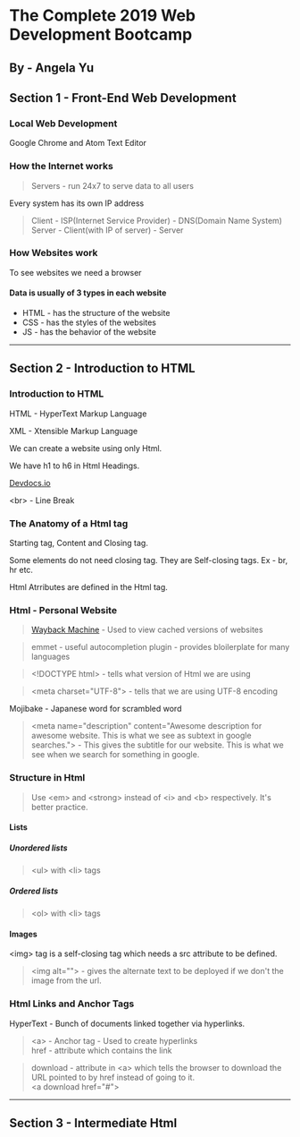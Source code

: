 # The Complete 2019 Web Development Bootcamp

## By - Angela Yu

## Section 1 - Front-End Web Development

### Local Web Development

Google Chrome and Atom Text Editor

### How the Internet works

>Servers - run 24x7 to serve data to all users

Every system has its own IP address

>Client - ISP(Internet Service Provider) - DNS(Domain Name System) Server - Client(with IP of server) - Server

### How Websites work

To see websites we need a browser

#### Data is usually of 3 types in each website

* HTML - has the structure of the website
* CSS - has the styles of the websites
* JS - has the behavior of the website

---

## Section 2 - Introduction to HTML

### Introduction to HTML

HTML - HyperText Markup Language

XML - Xtensible Markup Language

We can create a website using only Html.

We have h1 to h6 in Html Headings.

[Devdocs.io](devdocs.io)

\<br> - Line Break

### The Anatomy of a Html tag

Starting tag, Content and Closing tag.

Some elements do not need closing tag. They are Self-closing tags. Ex - br, hr etc.

Html Atrributes are defined in the Html tag.

### Html - Personal Website

>[Wayback Machine](https://web.archive.org) - Used to view cached versions of websites

>emmet - useful autocompletion plugin - provides bloilerplate for many languages

>\<!DOCTYPE html> - tells what version of Html we are using

>\<meta charset="UTF-8"> - tells that we are using UTF-8 encoding

Mojibake - Japanese word for scrambled word

>\<meta name="description" content="Awesome description for awesome website. This is what we see as subtext in google searches."> - This gives the subtitle for our website. This is what we see when we search for something in google.

### Structure in Html

>Use \<em> and \<strong> instead of \<i> and \<b> respectively. It's better practice.

#### Lists

##### Unordered lists

>\<ul> with \<li> tags

##### Ordered lists

>\<ol> with \<li> tags

#### Images

\<img> tag is a self-closing tag which needs a src attribute to be defined.

>\<img alt=""> - gives the alternate text to be deployed if we don't the image from the url.

### Html Links and Anchor Tags

HyperText - Bunch of documents linked together via hyperlinks.

>\<a> - Anchor tag - Used to create hyperlinks  
>href - attribute which contains the link

>download - attribute in \<a> which tells the browser to download the URL pointed to by href instead of going to it.  
>\<a download href="#">

---

## Section 3 - Intermediate Html
